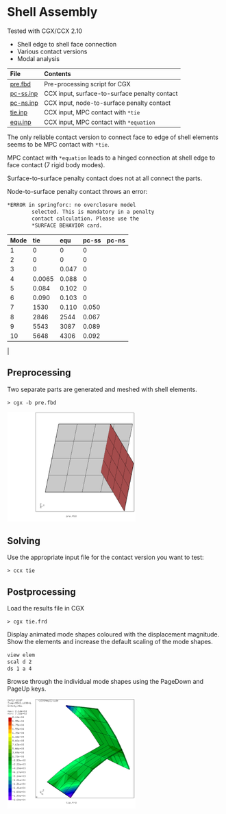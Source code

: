 # Shell Assembly
Tested with CGX/CCX 2.10

+ Shell edge to shell face connection
+ Various contact versions
+ Modal analysis


| File                   | Contents                                      |
| :-------------         | :-------------                                |
| [pre.fbd](pre.fbd)     | Pre-processing script for CGX                 |
| [pc-ss.inp](pc-ss.inp) | CCX input, surface-to-surface penalty contact |
| [pc-ns.inp](pc-ns.inp) | CCX input, node-to-surface penalty contact    |
| [tie.inp](tie.inp)     | CCX input, MPC contact with `*tie`            |
| [equ.inp](equ.inp)     | CCX input, MPC contact with `*equation`       |

The only reliable contact version to connect face to edge of shell elements seems to be MPC contact with `*tie`.

MPC contact with `*equation` leads to a hinged connection at shell edge to face contact (7 rigid body modes).

Surface-to-surface penalty contact does not at all connect the parts.

Node-to-surface penalty contact throws an error:
```
*ERROR in springforc: no overclosure model
        selected. This is mandatory in a penalty
        contact calculation. Please use the
        *SURFACE BEHAVIOR card.
```


| Mode | tie | equ | pc-ss | pc-ns |
| :--   | :-- | :-- | :--   | :--   |
| 1     | 0    | 0   | 0     |     |
| 2    | 0    | 0   | 0     |      |
| 3     | 0    | 0.047   | 0     |      |
| 4     | 0.0065    | 0.088   | 0     |     |
| 5     | 0.084   | 0.102   | 0     |     |
| 6     | 0.090    | 0.103   | 0     |      |
| 7     | 1530    | 0.110   | 0.050     |      |
| 8     | 2846    | 2544   | 0.067     |     |
| 9     | 5543    | 3087   | 0.089    |      |
| 10     | 5648    | 4306   | 0.092    |     |
|
## Preprocessing
Two separate parts are generated and meshed with shell elements.
```
> cgx -b pre.fbd
```
<img src="model.png" width="300">

## Solving
Use the appropriate input file  for the contact version you want to test:
```
> ccx tie
```

## Postprocessing

Load the results file in CGX
```
> cgx tie.frd
```
Display animated mode shapes coloured with the displacement magnitude. Show the elements and increase the default scaling of the mode shapes.
```
view elem
scal d 2
ds 1 a 4
```
Browse through the individual mode shapes using the PageDown and PageUp keys.

<img src="mode9.png" width="300">

